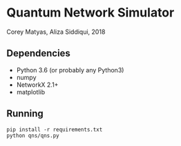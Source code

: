 # Quantum Network Simulator

Corey Matyas, Aliza Siddiqui, 2018

## Dependencies
* Python 3.6 (or probably any Python3)
* numpy
* NetworkX 2.1+
* matplotlib

## Running
```
pip install -r requirements.txt
python qns/qns.py
```
